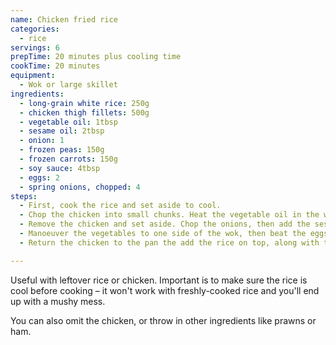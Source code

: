 ```yaml
---
name: Chicken fried rice
categories:
  - rice
servings: 6
prepTime: 20 minutes plus cooling time
cookTime: 20 minutes
equipment:
  - Wok or large skillet
ingredients:
  - long-grain white rice: 250g
  - chicken thigh fillets: 500g
  - vegetable oil: 1tbsp
  - sesame oil: 2tbsp
  - onion: 1
  - frozen peas: 150g
  - frozen carrots: 150g
  - soy sauce: 4tbsp
  - eggs: 2
  - spring onions, chopped: 4
steps:
  - First, cook the rice and set aside to cool.
  - Chop the chicken into small chunks. Heat the vegetable oil in the wok, and add the chicken along with 1tbsp of the soy sauce. Toss regularly until cooked through and golden brown.
  - Remove the chicken and set aside. Chop the onions, then add the sesame oil to the pan, followed by the onion, peas and carrots. Toss until tender and starting to take on color.
  - Manoeuver the vegetables to one side of the wok, then beat the eggs together and pour in. Allow the eggs to cook briefly then scramble them; toss through the vegetables once cooked.
  - Return the chicken to the pan the add the rice on top, along with the rest of the soy sauce. Stir fry for a few minutes until heated through and starting to take on colour. Add the spring onions and combine, then serve.

---
```


Useful with leftover rice or chicken. Important is to make sure the rice is cool before cooking – it won't work with freshly-cooked rice and you'll end up with a mushy mess.

You can also omit the chicken, or throw in other ingredients like prawns or ham.
